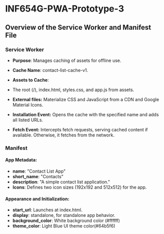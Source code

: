 # INF654G-PWA-Prototype-3

## Overview of the Service Worker and Manifest File

### Service Worker

- **Purpose**: Manages caching of assets for offline use.
- **Cache Name**: contact-list-cache-v1.
- **Assets to Cache**:

- The root (/), index.html, styles.css, and app.js from assets.
- **External files:** Materialize CSS and JavaScript from a CDN and Google Material Icons.
- **Installation Event:** Opens the cache with the specified name and adds all listed URLs.
- **Fetch Event:** Intercepts fetch requests, serving cached content if available. Otherwise, it fetches from the network.

### Manifest

#### App Metadata:

- **name**: "Contact List App"
- **short_name**: "Contacts"
- **description**: "A simple contact list application."
- **Icons**: Defines two icon sizes (192x192 and 512x512) for the app.

#### Appearance and Initialization:

- **start_url**: Launches at index.html.
- **display**: standalone, for standalone app behavior.
- **background_color**: White background color (#ffffff)
- **theme_color**: Light Blue UI theme color(#64b5f6)
